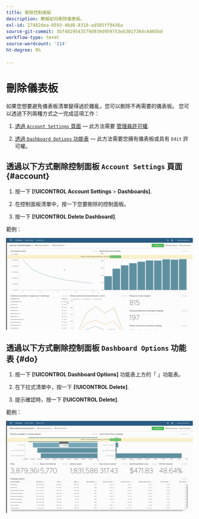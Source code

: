 ```yaml
---
title: 刪除控制面板
description: 瞭解如何刪除儀表板。
exl-id: 27482dea-0593-46d6-8310-ad505ff9436a
source-git-commit: 3bf4829543579d939d959753eb3017364c6465bd
workflow-type: tm+mt
source-wordcount: '114'
ht-degree: 0%

---
```


# 刪除儀表板

如果您想要避免儀表板清單變得過於雜亂，您可以刪除不再需要的儀表板。 您可以透過下列兩種方式之一完成這項工作：

1. [透過 `Account Settings` 頁面](#account)  — 此方法需要 [管理員許可權](../../administrator/user-management/user-management.md).

1. [透過 `Dashboard Options` 功能表](#do)  — 此方法需要您擁有儀表板或具有 `Edit` 許可權。

## 透過以下方式刪除控制面板 `Account Settings` 頁面 {#account}

1. 按一下 **[!UICONTROL Account Settings** > **Dashboards]**.

1. 在控制面板清單中，按一下您要刪除的控制面板。

1. 按一下 **[!UICONTROL Delete Dashboard]**.

範例：

![刪除儀表板](../../assets/deleting_dash.gif)<!--{: width="703" height="346"}-->

## 透過以下方式刪除控制面板 `Dashboard Options` 功能表 {#do}

1. 按一下 **[!UICONTROL Dashboard Options]** 功能表上方的「 」功能表。

1. 在下拉式清單中，按一下 **[!UICONTROL Delete]**.

1. 提示確認時，按一下 **[!UICONTROL Delete]**.

範例：

![刪除儀表板](../../assets/deleting_dash_2.gif)<!--{: width="703" height="347"}-->
